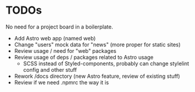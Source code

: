 # TODOs

No need for a project board in a boilerplate.

- Add Astro web app (named web)
- Change "users" mock data for "news" (more proper for static sites)
- Review usage / need for "web" packages
- Review usage of deps / packages related to Astro usage
  - SCSS instead of Styled-components, probably can change stylelint config and other stuff
- Rework /docs directory (new Astro feature, review of existing stuff)
- Review if we need .npmrc the way it is
